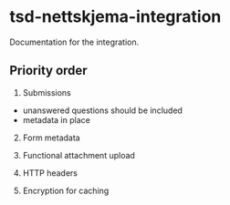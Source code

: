 
# tsd-nettskjema-integration

Documentation for the integration.

## Priority order

1. Submissions
* unanswered questions should be included
* metadata in place

2. Form metadata

3. Functional attachment upload

4. HTTP headers

5. Encryption for caching


